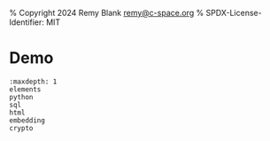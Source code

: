 % Copyright 2024 Remy Blank <remy@c-space.org>
% SPDX-License-Identifier: MIT

# Demo

```{toctree}
:maxdepth: 1
elements
python
sql
html
embedding
crypto
```
